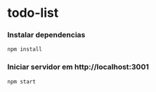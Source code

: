 # todo-list
### Instalar dependencias
`npm install`

### Iniciar servidor em http://localhost:3001
`npm start`
